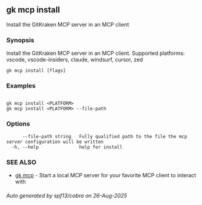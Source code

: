 ## gk mcp install

Install the GitKraken MCP server in an MCP client

### Synopsis


Install the GitKraken MCP server in an MCP client.
Supported platforms: vscode, vscode-insiders, claude, windsurf, cursor, zed


```
gk mcp install [flags]
```

### Examples

```

gk mcp install <PLATFORM>
gk mcp install <PLATFORM> --file-path

```

### Options

```
      --file-path string   Fully qualified path to the file the mcp server configuration will be written
  -h, --help               help for install
```

### SEE ALSO

* [gk mcp](gk_mcp.md)	 - Start a local MCP server for your favorite MCP client to interact with

###### Auto generated by spf13/cobra on 26-Aug-2025
